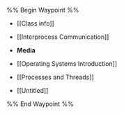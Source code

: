 %% Begin Waypoint %%
- [[Class info]]
- [[Interprocess Communication]]
- **Media**

- [[Operating Systems Introduction]]
- [[Processes and Threads]]
- [[Untitled]]

%% End Waypoint %%
